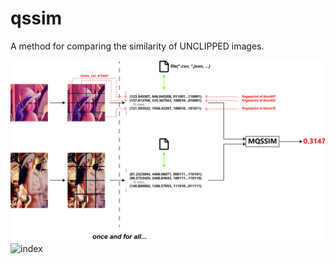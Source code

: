 # qssim
A method for comparing the similarity of UNCLIPPED images.

![procedure](https://github.com/wujf98/qssim/raw/master/doc/procedure.jpg)
![index](https://github.com/linwh8/ModernWebPrograming/raw/master/My_image/recipe_index.png)
